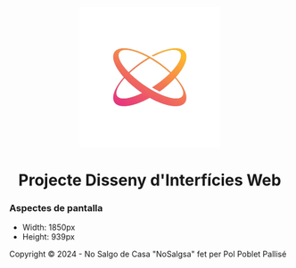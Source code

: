 <p align="center" width="100%">
    <img width="50%" src="./img/logo.png">
</p>
<h1 align='center'>Projecte Disseny d'Interfícies Web</h1>
<h3>Aspectes de pantalla</h3>
<ul>
    <li>Width: 1850px</li>  
    <li>Height: 939px</li>
</ul>
<p>Copyright &copy; 2024 - No Salgo de Casa "NoSalgsa" fet per Pol Poblet Pallisé</p>
<!-- https://encrypted-tbn0.gstatic.com/images?q=tbn:ANd9GcSxDOf7brh465mFOOj8hI1V2W7vb0y8pmPh0p4pIsfrLFSoBfwZ9YaRt4hznIZUHf2MR44&usqp=CAU -->
